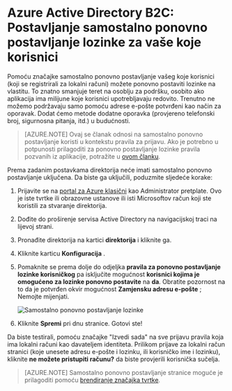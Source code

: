 <properties
    pageTitle="Azure Active Directory B2C: Samostalno ponovno postavljanje lozinke | Microsoft Azure"
    description="Kako postaviti samostalno ponovno postavljanje lozinke za vaše koje korisnici u Azure Active Directory B2C takvi teme"
    services="active-directory-b2c"
    documentationCenter=""
    authors="swkrish"
    manager="mbaldwin"
    editor="curtand"/>

<tags
    ms.service="active-directory-b2c"
    ms.workload="identity"
    ms.tgt_pltfrm="na"
    ms.devlang="na"
    ms.topic="article"
    ms.date="07/24/2016"
    ms.author="swkrish"/>


# <a name="azure-active-directory-b2c-set-up-self-service-password-reset-for-your-consumers"></a>Azure Active Directory B2C: Postavljanje samostalno ponovno postavljanje lozinke za vaše koje korisnici

Pomoću značajke samostalno ponovno postavljanje vašeg koje korisnici (koji se registrirali za lokalni računi) možete ponovno postaviti lozinke na vlastitu. To znatno smanjuje teret na osoblju za podršku, osobito ako aplikacija ima milijune koje korisnici upotrebljavaju redovito. Trenutno ne možemo podržavaju samo pomoću adrese e-pošte potvrđeni kao način za oporavak. Dodat ćemo metode dodatne oporavka (provjereno telefonski broj, sigurnosna pitanja, itd.) u budućnosti.

> [AZURE.NOTE]
Ovaj se članak odnosi na samostalno ponovno postavljanje koristi u kontekstu pravila za prijavu. Ako je potrebno u potpunosti prilagoditi za ponovno postavljanje lozinke pravila pozvanih iz aplikacije, potražite u [ovom članku](./active-directory-b2c-reference-policies.md#create-a-password-reset-policy).

Prema zadanim postavkama direktorija neće imati samostalno ponovno postavljanje uključena. Da biste ga uključili, poduzmite sljedeće korake:

1. Prijavite se na [portal za Azure klasični](https://manage.windowsazure.com/) kao Administrator pretplate. Ovo je iste tvrtke ili obrazovne ustanove ili isti Microsoftov račun koji ste koristili za stvaranje direktorija.
2. Dođite do proširenje servisa Active Directory na navigacijskoj traci na lijevoj strani.
3. Pronađite direktorija na kartici **direktorija** i kliknite ga.
4. Kliknite karticu **Konfiguracija** .
5. Pomaknite se prema dolje do odjeljka **pravila za ponovno postavljanje lozinke korisničkog** pa isključite mogućnost **korisnici kojima je omogućeno za lozinke ponovno postavite** na **da**. Obratite pozornost na to da je potvrđen okvir mogućnost **Zamjensku adresu e-pošte** ; Nemojte mijenjati.

    ![Samostalno ponovno postavljanje lozinke](./media/active-directory-b2c-reference-sspr/sspr.png)

6. Kliknite **Spremi** pri dnu stranice. Gotovi ste!

Da biste testirali, pomoću značajke "Izvedi sada" na sve prijavu pravila koja ima lokalni računi kao davateljem identiteta. Prilikom prijave za lokalni račun stranici (koje unesete adresu e-pošte i lozinku, ili korisničko ime i lozinku), kliknite **ne možete pristupiti računu?** da biste provjerili korisnička sučelja.

> [AZURE.NOTE]
Samostalno ponovno postavljanje stranice moguće je prilagoditi pomoću [brendiranje značajka tvrtke](../active-directory/active-directory-add-company-branding.md).
